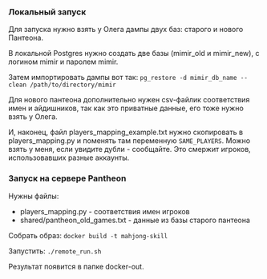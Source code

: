 ### Локальный запуск

Для запуска нужно взять у Олега дампы двух баз: старого и нового Пантеона.

В локальной Postgres нужно создать две базы (mimir_old и mimir_new), с логином mimir и паролем mimir.

Затем импортировать дампы вот так: `pg_restore -d mimir_db_name --clean /path/to/directory/mimir`

Для нового пантеона дополнительно нужен csv-файлик соответствия имен и айдишников, так как это приватные данные, его тоже нужно взять у Олега.

И, наконец, файл players_mapping_example.txt нужно скопировать в players_mapping.py и поменять там переменную `SAME_PLAYERS`. Можно взять у меня, если увидите дубли - сообщайте. Это смержит игроков, использовавших разные аккаунты.

### Запуск на сервере Pantheon

Нужны файлы:
- players_mapping.py - соответствия имен игроков
- shared/pantheon_old_games.txt - данные из базы старого пантеона

Собрать образ: `docker build -t mahjong-skill`

Запустить: `./remote_run.sh`

Результат появится в папке docker-out.
